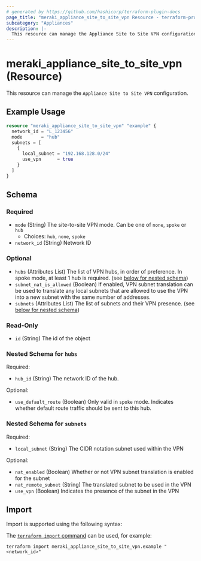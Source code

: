 ```yaml
---
# generated by https://github.com/hashicorp/terraform-plugin-docs
page_title: "meraki_appliance_site_to_site_vpn Resource - terraform-provider-meraki"
subcategory: "Appliances"
description: |-
  This resource can manage the Appliance Site to Site VPN configuration.
---
```


# meraki_appliance_site_to_site_vpn (Resource)

This resource can manage the `Appliance Site to Site VPN` configuration.

## Example Usage

```terraform
resource "meraki_appliance_site_to_site_vpn" "example" {
  network_id = "L_123456"
  mode       = "hub"
  subnets = [
    {
      local_subnet = "192.168.128.0/24"
      use_vpn      = true
    }
  ]
}
```

<!-- schema generated by tfplugindocs -->
## Schema

### Required

- `mode` (String) The site-to-site VPN mode. Can be one of `none`, `spoke` or `hub`
  - Choices: `hub`, `none`, `spoke`
- `network_id` (String) Network ID

### Optional

- `hubs` (Attributes List) The list of VPN hubs, in order of preference. In spoke mode, at least 1 hub is required. (see [below for nested schema](#nestedatt--hubs))
- `subnet_nat_is_allowed` (Boolean) If enabled, VPN subnet translation can be used to translate any local subnets that are allowed to use the VPN into a new subnet with the same number of addresses.
- `subnets` (Attributes List) The list of subnets and their VPN presence. (see [below for nested schema](#nestedatt--subnets))

### Read-Only

- `id` (String) The id of the object

<a id="nestedatt--hubs"></a>
### Nested Schema for `hubs`

Required:

- `hub_id` (String) The network ID of the hub.

Optional:

- `use_default_route` (Boolean) Only valid in `spoke` mode. Indicates whether default route traffic should be sent to this hub.


<a id="nestedatt--subnets"></a>
### Nested Schema for `subnets`

Required:

- `local_subnet` (String) The CIDR notation subnet used within the VPN

Optional:

- `nat_enabled` (Boolean) Whether or not VPN subnet translation is enabled for the subnet
- `nat_remote_subnet` (String) The translated subnet to be used in the VPN
- `use_vpn` (Boolean) Indicates the presence of the subnet in the VPN

## Import

Import is supported using the following syntax:

The [`terraform import` command](https://developer.hashicorp.com/terraform/cli/commands/import) can be used, for example:

```shell
terraform import meraki_appliance_site_to_site_vpn.example "<network_id>"
```
